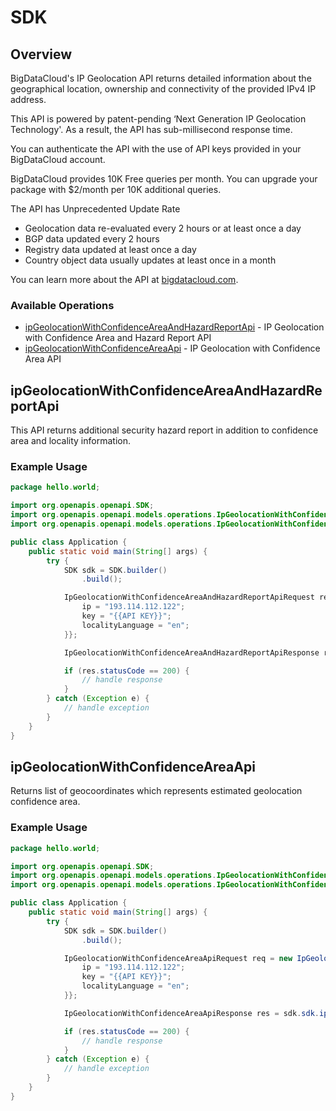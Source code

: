 # SDK

## Overview

BigDataCloud's IP Geolocation API returns detailed information about the geographical location, ownership and connectivity of the provided IPv4 IP address.

This API is powered by patent-pending ‘Next Generation IP Geolocation Technology'. As a result, the API has sub-millisecond response time.

You can authenticate the API with the use of API keys provided in your BigDataCloud account.

BigDataCloud provides 10K Free queries per month. You can upgrade your package with $2/month per 10K additional queries.

The API has Unprecedented Update Rate
- Geolocation data re-evaluated every 2 hours or at least once a day
- BGP data updated every 2 hours
- Registry data updated at least once a day
- Country object data usually updates at least once in a month 

You can learn more about the API at [bigdatacloud.com](https://www.bigdatacloud.com/ip-geolocation-apis).

### Available Operations

* [ipGeolocationWithConfidenceAreaAndHazardReportApi](#ipgeolocationwithconfidenceareaandhazardreportapi) - IP Geolocation with Confidence Area and Hazard Report API
* [ipGeolocationWithConfidenceAreaApi](#ipgeolocationwithconfidenceareaapi) - IP Geolocation with Confidence Area API

## ipGeolocationWithConfidenceAreaAndHazardReportApi

This API returns additional security hazard report in addition to confidence area and locality information.

### Example Usage

```java
package hello.world;

import org.openapis.openapi.SDK;
import org.openapis.openapi.models.operations.IpGeolocationWithConfidenceAreaAndHazardReportApiRequest;
import org.openapis.openapi.models.operations.IpGeolocationWithConfidenceAreaAndHazardReportApiResponse;

public class Application {
    public static void main(String[] args) {
        try {
            SDK sdk = SDK.builder()
                .build();

            IpGeolocationWithConfidenceAreaAndHazardReportApiRequest req = new IpGeolocationWithConfidenceAreaAndHazardReportApiRequest() {{
                ip = "193.114.112.122";
                key = "{{API KEY}}";
                localityLanguage = "en";
            }};            

            IpGeolocationWithConfidenceAreaAndHazardReportApiResponse res = sdk.sdk.ipGeolocationWithConfidenceAreaAndHazardReportApi(req);

            if (res.statusCode == 200) {
                // handle response
            }
        } catch (Exception e) {
            // handle exception
        }
    }
}
```

## ipGeolocationWithConfidenceAreaApi

Returns list of geocoordinates which represents estimated geolocation confidence area.

### Example Usage

```java
package hello.world;

import org.openapis.openapi.SDK;
import org.openapis.openapi.models.operations.IpGeolocationWithConfidenceAreaApiRequest;
import org.openapis.openapi.models.operations.IpGeolocationWithConfidenceAreaApiResponse;

public class Application {
    public static void main(String[] args) {
        try {
            SDK sdk = SDK.builder()
                .build();

            IpGeolocationWithConfidenceAreaApiRequest req = new IpGeolocationWithConfidenceAreaApiRequest() {{
                ip = "193.114.112.122";
                key = "{{API KEY}}";
                localityLanguage = "en";
            }};            

            IpGeolocationWithConfidenceAreaApiResponse res = sdk.sdk.ipGeolocationWithConfidenceAreaApi(req);

            if (res.statusCode == 200) {
                // handle response
            }
        } catch (Exception e) {
            // handle exception
        }
    }
}
```
